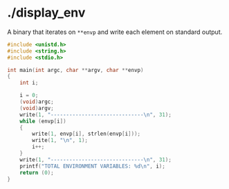 # ./display_env

A binary that iterates on `**envp` and write each element on standard output.

```c
#include <unistd.h>
#include <string.h>
#include <stdio.h>

int	main(int argc, char **argv, char **envp)
{
	int	i;

	i = 0;
	(void)argc;
	(void)argv;
	write(1, "------------------------------\n", 31);
	while (envp[i])
	{
		write(1, envp[i], strlen(envp[i]));
		write(1, "\n", 1);
		i++;
	}
	write(1, "------------------------------\n", 31);
	printf("TOTAL ENVIRONMENT VARIABLES: %d\n", i);
	return (0);
}
```
